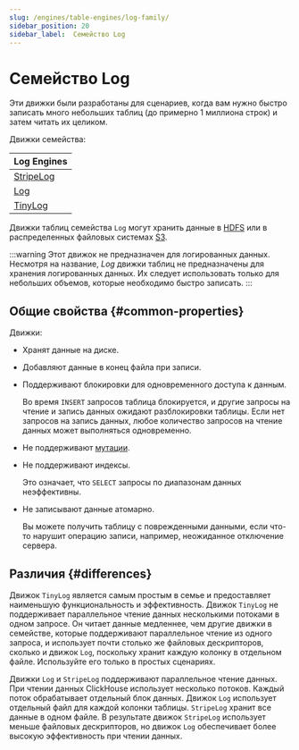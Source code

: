 ```yaml
---
slug: /engines/table-engines/log-family/
sidebar_position: 20
sidebar_label:  Семейство Log
---
```



# Семейство Log

Эти движки были разработаны для сценариев, когда вам нужно быстро записать много небольших таблиц (до примерно 1 миллиона строк) и затем читать их целиком.

Движки семейства:

| Log Engines                                                         |
|---------------------------------------------------------------------|
| [StripeLog](/engines/table-engines/log-family/stripelog.md) |
| [Log](/engines/table-engines/log-family/log.md)             |
| [TinyLog](/engines/table-engines/log-family/tinylog.md)     |

Движки таблиц семейства `Log` могут хранить данные в [HDFS](/engines/table-engines/integrations/hdfs) или в распределенных файловых системах [S3](/engines/table-engines/mergetree-family/mergetree.md/#table_engine-mergetree-s3).

:::warning Этот движок не предназначен для логированных данных.
Несмотря на название, *Log* движки таблиц не предназначены для хранения логированных данных. Их следует использовать только для небольших объемов, которые необходимо быстро записать.
:::

## Общие свойства {#common-properties}

Движки:

- Хранят данные на диске.

- Добавляют данные в конец файла при записи.

- Поддерживают блокировки для одновременного доступа к данным.

    Во время `INSERT` запросов таблица блокируется, и другие запросы на чтение и запись данных ожидают разблокировки таблицы. Если нет запросов на запись данных, любое количество запросов на чтение данных может выполняться одновременно.

- Не поддерживают [мутации](/sql-reference/statements/alter#mutations).

- Не поддерживают индексы.

    Это означает, что `SELECT` запросы по диапазонам данных неэффективны.

- Не записывают данные атомарно.

    Вы можете получить таблицу с поврежденными данными, если что-то нарушит операцию записи, например, неожиданное отключение сервера.

## Различия {#differences}

Движок `TinyLog` является самым простым в семье и предоставляет наименьшую функциональность и эффективность. Движок `TinyLog` не поддерживает параллельное чтение данных несколькими потоками в одном запросе. Он читает данные медленнее, чем другие движки в семействе, которые поддерживают параллельное чтение из одного запроса, и использует почти столько же файловых дескрипторов, сколько и движок `Log`, поскольку хранит каждую колонку в отдельном файле. Используйте его только в простых сценариях.

Движки `Log` и `StripeLog` поддерживают параллельное чтение данных. При чтении данных ClickHouse использует несколько потоков. Каждый поток обрабатывает отдельный блок данных. Движок `Log` использует отдельный файл для каждой колонки таблицы. `StripeLog` хранит все данные в одном файле. В результате движок `StripeLog` использует меньше файловых дескрипторов, но движок `Log` обеспечивает более высокую эффективность при чтении данных.
